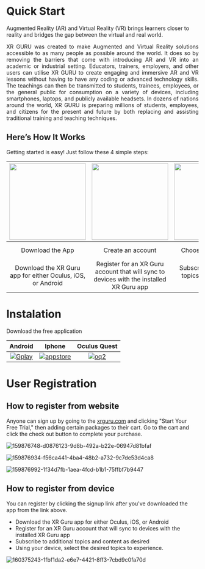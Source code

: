  
   
# Quick Start
Augmented Reality (AR) and Virtual Reality (VR) brings learners closer to reality and bridges the gap between the virtual and real world. 




<p align="justify">
XR GURU was created to make Augmented and Virtual Reality solutions accessible to as many people as possible around the world. It does so by removing the barriers that come with introducing AR and VR into an academic or industrial setting. Educators, trainers, employers, and other users can utilise XR GURU to create engaging and immersive AR and VR lessons without having to have any coding or advanced technology skills. The teachings can then be transmitted to students, trainees, employees, or the general public for consumption on a variety of devices, including smartphones, laptops, and publicly available headsets. In dozens of nations around the world, XR GURU is preparing millions of students, employees, and citizens for the present and future by both replacing and assisting traditional training and teaching techniques.
</p>


## Here’s How It Works
Getting started is easy! Just follow these 4 simple steps:












| <img src="https://user-images.githubusercontent.com/105265661/167777319-b4bd1912-2aea-4543-ae6b-13a45e515d4a.png" width="200">|<img src="https://user-images.githubusercontent.com/105265661/167778438-90d3f88c-05e0-478e-b44c-934ef7e86cbc.png" width="200"> |  <img src="https://user-images.githubusercontent.com/105265661/167777326-f94b1569-50c0-4706-a6b0-064e2bef209b.png" width="200"> |  <img src="https://user-images.githubusercontent.com/105265661/167777328-ed15275c-3765-460f-b6ac-4bf28485c0c9.png" width="200"> |
| :---: | :---: | :---: | :---: |
| Download the App | Create an account | Choose the packages| Experience immersive content|
| Download the XR Guru app for either Oculus, iOS, or Android | Register for an XR Guru account that will sync to devices with the installed XR Guru app | Subscribe to additional topics and content as desired | Using your device, select the desired topics to experience.|


# Instalation

Download the free application


| Android | Iphone | Oculus Quest |
| :---: | :---: | :---: |
| [![Gplay](https://user-images.githubusercontent.com/105265661/167627926-737b980d-b347-45c9-b74d-85a5b714ea07.png)](https://play.google.com/store/apps/details?id=com.holopundits.xrguru) | [![appstore](https://user-images.githubusercontent.com/105265661/167628013-67efa24b-a995-4c0f-aa10-0a91517aa6a7.png)](https://apps.apple.com/us/app/xr-guru/id1455596517) | [![oq2](https://user-images.githubusercontent.com/105265661/167634065-035117d1-04c8-4551-b376-4fa677712710.png)]( https://www.oculus.com/experiences/quest/3694537353974790) |








 

# User Registration

## How to register from website
Anyone can sign up by going to the [xrguru.com](https://xrguru.com) and clicking "Start Your Free Trial," then adding certain packages to their cart. Go to the cart and click the check out button to complete your purchase.

 ![159876748-d0876123-9d8b-492a-b22e-06947d81bfaf](https://user-images.githubusercontent.com/105265661/167835870-a69a0a2e-4232-493b-9d5d-9e3742005a3d.png)


![159876934-f56ca441-4ba4-48b2-a732-9c7de53d4ca8](https://user-images.githubusercontent.com/105265661/167788048-f6c9b523-d21a-4aea-9c30-b62548a417c3.png)


![159876992-1f34d7fb-1aea-4fcd-b1b1-75ffbf7b9447](https://user-images.githubusercontent.com/105265661/167788076-fb03b7cf-26f9-41c1-bfd7-237c8b6cdfea.png)



## How to register from device

You can register by clicking the signup link after you've downloaded the app from the link above.

- Download the XR Guru app for either Oculus, iOS, or Android
- Register for an XR Guru account that will sync to devices with the installed XR Guru app
- Subscribe to additional topics and content as desired
- Using your device, select the desired topics to experience.



![160375243-1fbf1da2-e6e7-4421-8ff3-7cbd9c0fa70d](https://user-images.githubusercontent.com/105265661/167788108-cc8ec220-ea72-4d18-b968-0b8c91aa7284.jpg)

 
